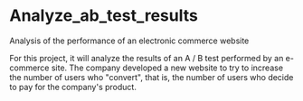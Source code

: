 # Analyze_ab_test_results
Analysis of the performance of an electronic commerce website


For this project, it will analyze the results of an A / B test performed by an e-commerce site. 
The company developed a new website to try to increase the number of users who "convert", that is, the number of users who decide to pay for the company's product.
